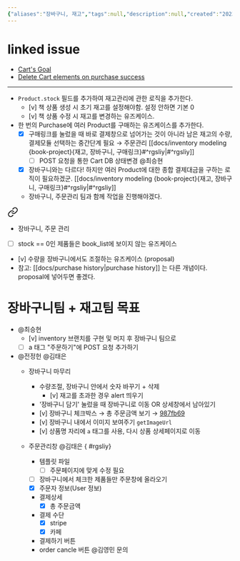 ```yaml
---
{"aliases":"장바구니, 재고","tags":null,"description":null,"created":"2023-06-20T14:49:30","updated":"2023-07-15T21:33:04","title":"inventory modeling {book-project}{재고, 장바구니, 구매링크}","dg-publish":true,"permalink":"/docs/inventory modeling {book-project}{재고, 장바구니, 구매링크}/","dgPassFrontmatter":true}
---
```



# linked issue

- [Cart's Goal](https://github.com/ESTsoft-Book-Project/bookstore/issues/72)
- [Delete Cart elements on purchase success](https://github.com/ESTsoft-Book-Project/bookstore/issues/105)
---
- `Product.stock` 필드를 추가하여 재고관리에 관한 로직을 추가한다.
	- [v] 책 상품 생성 시 초기 재고를 설정해야함. 설정 안하면 기본 0
	- [v] 책 상품 수정 시 재고를 변경하는 유즈케이스.
- 한 번의 Purchase에 여러 Product를 구매하는 유즈케이스를 추가한다.
	- [x] 구매링크를 눌렀을 때 바로 결제창으로 넘어가는 것이 아니라 남은 재고의 수량, 결제모듈 선택하는 중간단계 필요 → 주문관리 [[docs/inventory modeling {book-project}{재고, 장바구니, 구매링크}#^rgsliy\|#^rgsliy]]
		- [ ] POST 요청을 통한 Cart DB 상태변경 @최승현
	- [x] 장바구니와는 다르다! 하지만 여러 Product에 대한 종합 결제대금을 구하는 로직이 필요하겠군. [[docs/inventory modeling {book-project}{재고, 장바구니, 구매링크}#^rgsliy\|#^rgsliy]]
	- 장바구니, 주문관리 팀과 함께 작업을 진행해야겠다. 
<div class="transclusion internal-embed is-loaded"><a class="markdown-embed-link" href="/docs/20230624-book-project/#xjs0fh" aria-label="Open link"><svg xmlns="http://www.w3.org/2000/svg" width="24" height="24" viewBox="0 0 24 24" fill="none" stroke="currentColor" stroke-width="2" stroke-linecap="round" stroke-linejoin="round" class="svg-icon lucide-link"><path d="M10 13a5 5 0 0 0 7.54.54l3-3a5 5 0 0 0-7.07-7.07l-1.72 1.71"></path><path d="M14 11a5 5 0 0 0-7.54-.54l-3 3a5 5 0 0 0 7.07 7.07l1.71-1.71"></path></svg></a><div class="markdown-embed">



- 장바구니, 주문 관리 

</div></div>

- [ ] stock == 0인 제품들은 book_list에 보이지 않는 유즈케이스
- [v] 수량을 장바구니에서도 조절하는 유즈케이스 (proposal)
- 참고: [[docs/purchase history\|purchase history]] 는 다른 개념이다. proposal에 넣어두면 좋겠다.

# 장바구니팀 + 재고팀 목표

- @최승현
	- [v] inventory 브랜치를 구현 및 머지 후 장바구니 팀으로
	- [ ] a 태그 "주문하기"에 POST 요청 추가하기
- @전정헌 @김태은
	- 장바구니 마무리 
		- 수량조절, 장바구니 안에서 숫자 바꾸기 + 삭제
			- [v] 재고를 초과한 경우 alert 띄우기
		- '장바구니 담기' 눌렀을 때 장바구니로 이동 OR 상세창에서 남아있기
		- [v] 장바구니 체크박스 → 총 주문금액 보기 → [987fb69](https://github.com/ESTsoft-Book-Project/bookstore/blob/987fb6928e2625706a97749c2cc032c4992440c0/templates/cart_list.html#L98-L107)
		- [v] 장바구니 내에서 이미지 보여주기 `getImageUrl`
		- [v] 상품명 자리에 `a` 태그를 사용, 다시 상품 상세페이지로 이동
	- 주문관리창 @김태은
{ #rgsliy}

		- 템플릿 파일
			- [ ] 주문페이지에 맞게 수정 필요
		- [ ] 장바구니에서 체크한 제품들만 주문창에 올라오기
		- [x] 주문자 정보(User 정보)
		- 결제상세
			- [x] 총 주문금액
		- 결제 수단
			- [x] stripe
			- [x] 카페
		- 결제하기 버튼
		- order cancle 버튼 @김영민 문의
